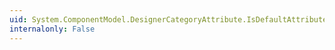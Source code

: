 ```yaml
---
uid: System.ComponentModel.DesignerCategoryAttribute.IsDefaultAttribute
internalonly: False
---
```

